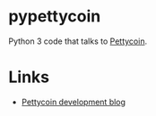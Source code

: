 pypettycoin
===========

Python 3 code that talks to [Pettycoin](https://github.com/rustyrussell/pettycoin).

Links
===========

* [Pettycoin development blog](http://rustyrussell.github.io/pettycoin/)
